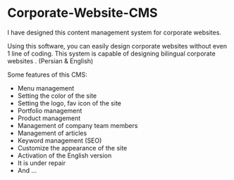 # Corporate-Website-CMS

I have designed this content management system for corporate websites.

Using this software, you can easily design corporate websites without even 1 line of coding.
This system is capable of designing bilingual corporate websites . (Persian &amp; English)

Some features of this CMS: 
* Menu management 
* Setting the color of the site 
* Setting the logo, fav icon of the site 
* Portfolio management 
* Product management 
* Management of company team members 
* Management of articles
* Keyword management (SEO) 
* Customize the appearance of the site
* Activation of the English version 
* It is under repair 
* And ...
